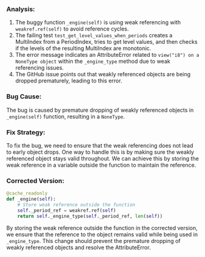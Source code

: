 ### Analysis:
1. The buggy function `_engine(self)` is using weak referencing with `weakref.ref(self)` to avoid reference cycles.
2. The failing test `test_get_level_values_when_periods` creates a MultiIndex from a PeriodIndex, tries to get level values, and then checks if the levels of the resulting MultiIndex are monotonic.
3. The error message indicates an AttributeError related to `view("i8") on a NoneType object` within the `_engine_type` method due to weak referencing issues.
4. The GitHub issue points out that weakly referenced objects are being dropped prematurely, leading to this error.

### Bug Cause:
The bug is caused by premature dropping of weakly referenced objects in `_engine(self)` function, resulting in a `NoneType`.

### Fix Strategy:
To fix the bug, we need to ensure that the weak referencing does not lead to early object drops. One way to handle this is by making sure the weakly referenced object stays valid throughout. We can achieve this by storing the weak reference in a variable outside the function to maintain the reference.

### Corrected Version:
```python
@cache_readonly
def _engine(self):
    # Store weak reference outside the function
    self._period_ref = weakref.ref(self)
    return self._engine_type(self._period_ref, len(self))
```

By storing the weak reference outside the function in the corrected version, we ensure that the reference to the object remains valid while being used in `_engine_type`. This change should prevent the premature dropping of weakly referenced objects and resolve the AttributeError.